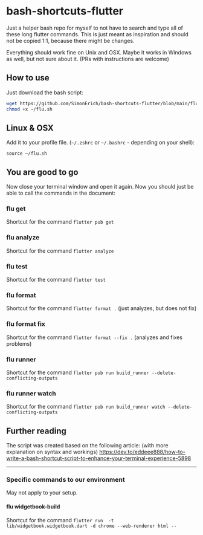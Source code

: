 # bash-shortcuts-flutter

Just a helper bash repo for myself to not have to search and type all of these long flutter commands. 
This is just meant as inspiration and should not be copied 1:1, because there might be changes.

Everything should work fine on Unix and OSX. Maybe it works in Windows as well, but not sure about it.
(PRs with instructions are welcome)

## How to use

Just download the bash script:

```bash
wget https://github.com/SimonErich/bash-shortcuts-flutter/blob/main/flu.sh ~/flu.sh
chmod +x ~/flu.sh
```

## Linux & OSX

Add it to your profile file. (`~/.zshrc` or `~/.bashrc` - depending on your shell):

```
source ~/flu.sh
```

## You are good to go

Now close your terminal window and open it again.
Now you should just be able to call the commands in the document:

### flu get

Shortcut for the command `flutter pub get`

### flu analyze

Shortcut for the command `flutter analyze`

### flu test

Shortcut for the command `flutter test`

### flu format

Shortcut for the command `flutter format .` (just analyzes, but does not fix)

### flu format fix

Shortcut for the command `flutter format --fix .` (analyzes and fixes problems)

### flu runner

Shortcut for the command `flutter pub run build_runner --delete-conflicting-outputs`

### flu runner watch

Shortcut for the command `flutter pub run build_runner watch --delete-conflicting-outputs`


## Further reading

The script was created based on the following article: (with more explanation on syntax and workings)
https://dev.to/eddeee888/how-to-write-a-bash-shortcut-script-to-enhance-your-terminal-experience-5898

<hr />

### Specific commands to our environment

May not apply to your setup.

#### flu widgetbook-build

Shortcut for the command `flutter run  -t lib/widgetbook.widgetbook.dart -d chrome --web-renderer html --`

